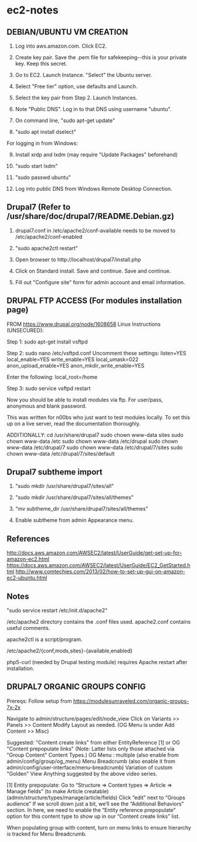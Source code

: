 # ec2-notes



DEBIAN/UBUNTU VM CREATION
-------------------------

1.  Log into aws.amazon.com.  Click EC2.

2.  Create key pair.  Save the .pem file for safekeeping--this is your private key.  Keep this secret.

3.  Go to EC2.  Launch Instance.  "Select" the Ubuntu server.

4.  Select "Free tier" option, use defaults and Launch.

5.  Select the key pair from Step 2.  Launch Instances.

6.  Note "Public DNS".  Log in to that DNS using username "ubuntu".

7.  On command line, "sudo apt-get update"

8.  "sudo apt install dselect"

For logging in from Windows:

9.  Install xrdp and lxdm (may require "Update Packages" beforehand)

10. "sudo start lxdm"

11. "sudo passwd ubuntu"

12. Log into public DNS from Windows Remote Desktop Connection.



Drupal7 (Refer to /usr/share/doc/drupal7/README.Debian.gz)
-------

1.  drupal7.conf in /etc/apache2/conf-available needs to be moved to /etc/apache2/conf-enabled

2.  "sudo apache2ctl restart"

3.  Open browser to http://localhost/drupal7/install.php

4.  Click on Standard install.  Save and continue.  Save and continue.

5.  Fill out "Configure site" form for admin account and email information.



DRUPAL FTP ACCESS (For modules installation page)
-------------------------------------------------

FROM https://www.drupal.org/node/1608658
Linux Instructions (UNSECURED):

Step 1: sudo  apt-get  install  vsftpd

Step 2: sudo nano /etc/vsftpd.conf
Uncomment these settings:
listen=YES
local_enable=YES
write_enable=YES
local_umask=022
anon_upload_enable=YES
anon_mkdir_write_enable=YES

Enter the following:
local_root=/home

Step 3: sudo service vsftpd restart

Now you should be able to install modules via ftp. For user/pass, anonymous and blank password.

This was written for n00bs who just want to test modules locally. To set this up on a live server, read the documentation thoroughly.

ADDITIONALLY:
cd /usr/share/drupal7
sudo chown www-data sites
sudo chown www-data /etc
sudo chown www-data /etc/drupal
sudo chown www-data /etc/drupal/7
sudo chown www-data /etc/drupal/7/sites
sudo chown www-data /etc/drupal/7/sites/default



Drupal7 subtheme import
-----------------------

1.  "sudo mkdir /usr/share/drupal7/sites/all" 

2.  "sudo mkdir /usr/share/drupal7/sites/all/themes"

3.  "mv subtheme_dir /usr/share/drupal7/sites/all/themes"

4.  Enable subtheme from admin Appearance menu.



References
----------

http://docs.aws.amazon.com/AWSEC2/latest/UserGuide/get-set-up-for-amazon-ec2.html
https://docs.aws.amazon.com/AWSEC2/latest/UserGuide/EC2_GetStarted.html
http://www.comtechies.com/2013/02/how-to-set-up-gui-on-amazon-ec2-ubuntu.html


Notes
-----

"sudo service restart /etc/init.d/apache2"

/etc/apache2 directory contains the .conf files used.  apache2.conf contains useful comments.

apache2ctl is a script/program.

/etc/apache2/{conf,mods,sites}-{available,enabled}

php5-curl (needed by Drupal testing module) requires Apache restart after installation.


DRUPAL7 ORGANIC GROUPS CONFIG
-----------------------------

Prereqs:  Follow setup from https://modulesunraveled.com/organic-groups-7x-2x

Navigate to admin/structure/pages/edit/node_view
Click on Variants >> Panels >> Content
Modify Layout as needed. (OG Menu is under Add Content >> Misc)

Suggested:
"Content create links" from either EntityReference [1] or OG "Content prepopulate links"
     (Note: Latter lists only those attached via "Group Content" Content Types.)
OG Menu : multiple (also enable from admin/config/group/og_menu)
Menu Breadcrumb (also enable it from admin/config/user-interface/menu-breadcrumb)
Variation of custom "Golden" View
Anything suggested by the above video series.

[1] Entity prepopulate:
     Go to “Structure => Content types => Article => Manage fields” (to make Article creatable) (admin/structure/types/manage/article/fields)
     Click “edit” next to “Groups audience”
     If we scroll down just a bit, we’ll see the “Additional Behaviors” section. In here, we need to enable the “Entity reference prepopulate” option for this content type to show up in our “Content create links” list.

When populating group with content, turn on menu links to ensure hierarchy is tracked for Menu Breadcrumb.
